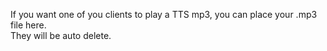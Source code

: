 If you want one of you clients to play a TTS mp3, you can place your .mp3 file here.<br/>
They will be auto delete.
